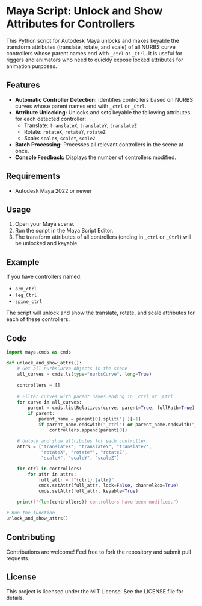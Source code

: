 # Maya Script: Unlock and Show Attributes for Controllers

This Python script for Autodesk Maya unlocks and makes keyable the transform attributes (translate, rotate, and scale) of all NURBS curve controllers whose parent names end with `_ctrl` or `_Ctrl`. It is useful for riggers and animators who need to quickly expose locked attributes for animation purposes.

## Features

- **Automatic Controller Detection:** Identifies controllers based on NURBS curves whose parent names end with `_ctrl` or `_Ctrl`.
- **Attribute Unlocking:** Unlocks and sets keyable the following attributes for each detected controller:
  - Translate: `translateX`, `translateY`, `translateZ`
  - Rotate: `rotateX`, `rotateY`, `rotateZ`
  - Scale: `scaleX`, `scaleY`, `scaleZ`
- **Batch Processing:** Processes all relevant controllers in the scene at once.
- **Console Feedback:** Displays the number of controllers modified.

## Requirements

- Autodesk Maya 2022 or newer

## Usage

1. Open your Maya scene.
2. Run the script in the Maya Script Editor.
3. The transform attributes of all controllers (ending in `_ctrl` or `_Ctrl`) will be unlocked and keyable.

## Example

If you have controllers named:

- `arm_ctrl`
- `leg_Ctrl`
- `spine_ctrl`

The script will unlock and show the translate, rotate, and scale attributes for each of these controllers.

## Code

```python
import maya.cmds as cmds

def unlock_and_show_attrs():
    # Get all nurbsCurve objects in the scene
    all_curves = cmds.ls(type="nurbsCurve", long=True)
    
    controllers = []
    
    # Filter curves with parent names ending in _ctrl or _Ctrl
    for curve in all_curves:
        parent = cmds.listRelatives(curve, parent=True, fullPath=True)
        if parent:
            parent_name = parent[0].split('|')[-1]
            if parent_name.endswith("_ctrl") or parent_name.endswith("_Ctrl"):
                controllers.append(parent[0])

    # Unlock and show attributes for each controller
    attrs = ["translateX", "translateY", "translateZ",
             "rotateX", "rotateY", "rotateZ",
             "scaleX", "scaleY", "scaleZ"]

    for ctrl in controllers:
        for attr in attrs:
            full_attr = f"{ctrl}.{attr}"
            cmds.setAttr(full_attr, lock=False, channelBox=True)
            cmds.setAttr(full_attr, keyable=True)

    print(f"{len(controllers)} controllers have been modified.")

# Run the function
unlock_and_show_attrs()
```

## Contributing

Contributions are welcome! Feel free to fork the repository and submit pull requests.

## License

This project is licensed under the MIT License. See the LICENSE file for details.

